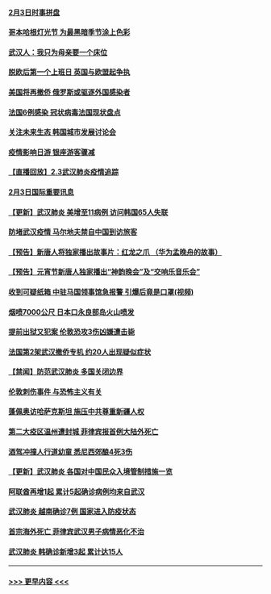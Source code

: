 #### [2月3日时事拼盘](../pages/prog202/a102768402.md?t=02040833) 
#### [哥本哈根灯光节 为最黑暗季节涂上色彩](../pages/prog202/a102768369.md?t=02040833) 
#### [武汉人：我只为母亲要一个床位](../pages/prog202/a102768250.md?t=02040833) 
#### [脱欧后第一个上班日 英国与欧盟起争执](../pages/prog202/a102768252.md?t=02040833) 
#### [美国将再撤侨 俄罗斯或驱逐外国感染者](../pages/prog202/a102768247.md?t=02040833) 
#### [法国6例感染 冠状病毒法国现状盘点](../pages/prog202/a102768157.md?t=02040833) 
#### [关注未来生态 韩国城市发展讨论会](../pages/prog202/a102768153.md?t=02040833) 
#### [疫情影响日游 银座游客骤减](../pages/prog202/a102768160.md?t=02040833) 
#### [【直播回放】2.3武汉肺炎疫情追踪](../pages/prog202/a102768128.md?t=02040833) 
#### [2月3日国际重要讯息](../pages/prog202/a102767896.md?t=02040833) 
#### [【更新】武汉肺炎 美增至11病例 访问韩国65人失联](../pages/prog202/a102758911.md?t=02040833) 
#### [防堵武汉疫情 马尔地夫禁自中国到访旅客](../pages/prog202/a102767847.md?t=02040833) 
#### [【预告】新唐人将独家播出故事片：红龙之爪 （华为孟晚舟的故事）](../pages/prog202/a102767728.md?t=02040833) 
#### [【预告】元宵节新唐人独家播出“神韵晚会”及“交响乐音乐会”](../pages/prog202/a102767674.md?t=02040833) 
#### [收到可疑纸箱 中驻马国领事馆急报警 引爆后竟是口罩(视频)](../pages/prog202/a102767695.md?t=02040833) 
#### [烟喷7000公尺 日本口永良部岛火山喷发](../pages/prog202/a102767687.md?t=02040833) 
#### [提前出狱又犯案 伦敦恐攻3伤凶嫌遭击毙](../pages/prog202/a102767635.md?t=02040833) 
#### [法国第2架武汉撤侨专机 约20人出现疑似症状](../pages/prog202/a102767617.md?t=02040833) 
#### [【禁闻】防范武汉肺炎  多国关闭边界](../pages/prog202/a102767542.md?t=02040833) 
#### [伦敦刺伤事件 与恐怖主义有关](../pages/prog202/a102767509.md?t=02040833) 
#### [蓬佩奥访哈萨克斯坦 施压中共尊重新疆人权](../pages/prog202/a102767395.md?t=02040833) 
#### [第二大疫区温州遭封城 菲律宾报首例大陆外死亡](../pages/prog202/a102767388.md?t=02040833) 
#### [酒驾冲撞人行道幼童 悉尼西郊酿4死3伤](../pages/prog202/a102767238.md?t=02040833) 
#### [【更新】武汉肺炎 各国对中国民众入境管制措施一览](../pages/prog202/a102767170.md?t=02040833) 
#### [阿联酋再增1起 累计5起确诊病例均来自武汉](../pages/prog202/a102767207.md?t=02040833) 
#### [武汉肺炎 越南确诊7例 国家进入防疫状态](../pages/prog202/a102767186.md?t=02040833) 
#### [首宗海外死亡 菲律宾武汉男子病情恶化不治](../pages/prog202/a102767150.md?t=02040833) 
#### [武汉肺炎 韩确诊新增3起 累计达15人](../pages/prog202/a102767132.md?t=02040833) 

----
#### [ >>> 更早内容 <<< ](../indexes/prog202-earlier.md)
